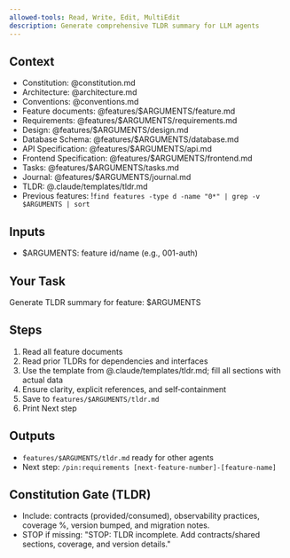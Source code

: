 ```yaml
---
allowed-tools: Read, Write, Edit, MultiEdit
description: Generate comprehensive TLDR summary for LLM agents
---
```


## Context

- Constitution: @constitution.md
- Architecture: @architecture.md
- Conventions: @conventions.md
- Feature documents: @features/$ARGUMENTS/feature.md
- Requirements: @features/$ARGUMENTS/requirements.md
- Design: @features/$ARGUMENTS/design.md
- Database Schema: @features/$ARGUMENTS/database.md
- API Specification: @features/$ARGUMENTS/api.md
- Frontend Specification: @features/$ARGUMENTS/frontend.md
- Tasks: @features/$ARGUMENTS/tasks.md
- Journal: @features/$ARGUMENTS/journal.md
- TLDR: @.claude/templates/tldr.md
- Previous features: !`find features -type d -name "0*" | grep -v $ARGUMENTS | sort`

## Inputs

- $ARGUMENTS: feature id/name (e.g., 001-auth)

## Your Task

Generate TLDR summary for feature: $ARGUMENTS

## Steps

1. Read all feature documents
2. Read prior TLDRs for dependencies and interfaces
3. Use the template from @.claude/templates/tldr.md; fill all sections with actual data
4. Ensure clarity, explicit references, and self‑containment
5. Save to `features/$ARGUMENTS/tldr.md`
6. Print Next step

## Outputs

- `features/$ARGUMENTS/tldr.md` ready for other agents
- Next step: `/pin:requirements [next-feature-number]-[feature-name]`

## Constitution Gate (TLDR)

- Include: contracts (provided/consumed), observability practices, coverage %, version bumped, and migration notes.
- STOP if missing:
  "STOP: TLDR incomplete. Add contracts/shared sections, coverage, and version details."

